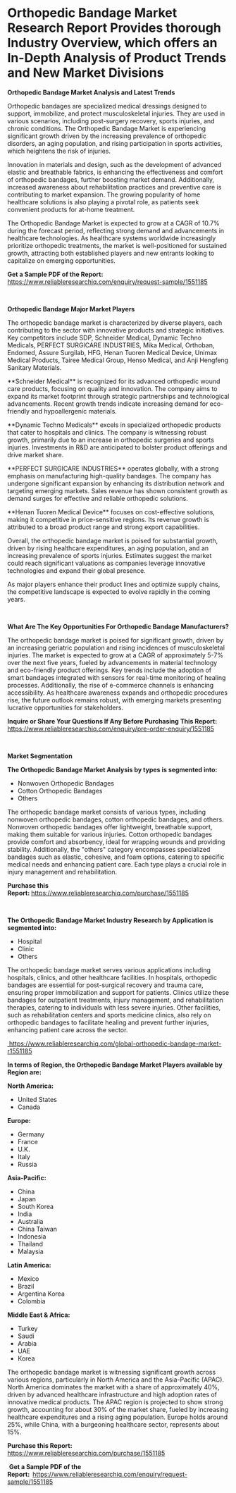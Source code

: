 <p><h1>Orthopedic Bandage Market Research Report Provides thorough Industry Overview, which offers an In-Depth Analysis of Product Trends and New Market Divisions</h1></p><p><strong>Orthopedic Bandage Market Analysis and Latest Trends</strong></p>
<p><p>Orthopedic bandages are specialized medical dressings designed to support, immobilize, and protect musculoskeletal injuries. They are used in various scenarios, including post-surgery recovery, sports injuries, and chronic conditions. The Orthopedic Bandage Market is experiencing significant growth driven by the increasing prevalence of orthopedic disorders, an aging population, and rising participation in sports activities, which heightens the risk of injuries.</p><p>Innovation in materials and design, such as the development of advanced elastic and breathable fabrics, is enhancing the effectiveness and comfort of orthopedic bandages, further boosting market demand. Additionally, increased awareness about rehabilitation practices and preventive care is contributing to market expansion. The growing popularity of home healthcare solutions is also playing a pivotal role, as patients seek convenient products for at-home treatment.</p><p>The Orthopedic Bandage Market is expected to grow at a CAGR of 10.7% during the forecast period, reflecting strong demand and advancements in healthcare technologies. As healthcare systems worldwide increasingly prioritize orthopedic treatments, the market is well-positioned for sustained growth, attracting both established players and new entrants looking to capitalize on emerging opportunities.</p></p>
<p><strong>Get a Sample PDF of the Report:&nbsp;</strong> <a href="https://www.reliableresearchiq.com/enquiry/request-sample/1551185?utm_campaign=3066&utm_medium=2&utm_source=Github&utm_content=ia&utm_term=13042025&utm_id=orthopedic-bandage">https://www.reliableresearchiq.com/enquiry/request-sample/1551185</a></p>
<p>&nbsp;</p>
<p><strong>Orthopedic Bandage Major Market Players</strong></p>
<p><p>The orthopedic bandage market is characterized by diverse players, each contributing to the sector with innovative products and strategic initiatives. Key competitors include SDP, Schneider Medical, Dynamic Techno Medicals, PERFECT SURGICARE INDUSTRIES, Mika Medical, Orthoban, Endomed, Assure Surgilab, HFG, Henan Tuoren Medical Device, Unimax Medical Products, Tairee Medical Group, Henso Medical, and Anji Hengfeng Sanitary Materials.</p><p>**Schneider Medical** is recognized for its advanced orthopedic wound care products, focusing on quality and innovation. The company aims to expand its market footprint through strategic partnerships and technological advancements. Recent growth trends indicate increasing demand for eco-friendly and hypoallergenic materials.</p><p>**Dynamic Techno Medicals** excels in specialized orthopedic products that cater to hospitals and clinics. The company is witnessing robust growth, primarily due to an increase in orthopedic surgeries and sports injuries. Investments in R&D are anticipated to bolster product offerings and drive market share.</p><p>**PERFECT SURGICARE INDUSTRIES** operates globally, with a strong emphasis on manufacturing high-quality bandages. The company has undergone significant expansion by enhancing its distribution network and targeting emerging markets. Sales revenue has shown consistent growth as demand surges for effective and reliable orthopedic solutions.</p><p>**Henan Tuoren Medical Device** focuses on cost-effective solutions, making it competitive in price-sensitive regions. Its revenue growth is attributed to a broad product range and strong export capabilities.</p><p>Overall, the orthopedic bandage market is poised for substantial growth, driven by rising healthcare expenditures, an aging population, and an increasing prevalence of sports injuries. Estimates suggest the market could reach significant valuations as companies leverage innovative technologies and expand their global presence. </p><p>As major players enhance their product lines and optimize supply chains, the competitive landscape is expected to evolve rapidly in the coming years.</p></p>
<p>&nbsp;</p>
<p><strong>What Are The Key Opportunities For Orthopedic Bandage Manufacturers?</strong></p>
<p><p>The orthopedic bandage market is poised for significant growth, driven by an increasing geriatric population and rising incidences of musculoskeletal injuries. The market is expected to grow at a CAGR of approximately 5-7% over the next five years, fueled by advancements in material technology and eco-friendly product offerings. Key trends include the adoption of smart bandages integrated with sensors for real-time monitoring of healing processes. Additionally, the rise of e-commerce channels is enhancing accessibility. As healthcare awareness expands and orthopedic procedures rise, the future outlook remains robust, with emerging markets presenting lucrative opportunities for stakeholders.</p></p>
<p><strong>Inquire or Share Your Questions If Any Before Purchasing This Report:</strong> <a href="https://www.reliableresearchiq.com/enquiry/pre-order-enquiry/1551185?utm_campaign=3066&utm_medium=2&utm_source=Github&utm_content=ia&utm_term=13042025&utm_id=orthopedic-bandage">https://www.reliableresearchiq.com/enquiry/pre-order-enquiry/1551185</a></p>
<p>&nbsp;</p>
<p><strong>Market Segmentation</strong></p>
<p><strong>The Orthopedic Bandage Market Analysis by types is segmented into:</strong></p>
<p><ul><li>Nonwoven Orthopedic Bandages</li><li>Cotton Orthopedic Bandages</li><li>Others</li></ul></p>
<p><p>The orthopedic bandage market consists of various types, including nonwoven orthopedic bandages, cotton orthopedic bandages, and others. Nonwoven orthopedic bandages offer lightweight, breathable support, making them suitable for various injuries. Cotton orthopedic bandages provide comfort and absorbency, ideal for wrapping wounds and providing stability. Additionally, the "others" category encompasses specialized bandages such as elastic, cohesive, and foam options, catering to specific medical needs and enhancing patient care. Each type plays a crucial role in injury management and rehabilitation.</p></p>
<p><strong>Purchase this Report:&nbsp;</strong><a href="https://www.reliableresearchiq.com/purchase/1551185?utm_campaign=3066&utm_medium=2&utm_source=Github&utm_content=ia&utm_term=13042025&utm_id=orthopedic-bandage">https://www.reliableresearchiq.com/purchase/1551185</a></p>
<p>&nbsp;</p>
<p><strong>The Orthopedic Bandage Market Industry Research by Application is segmented into:</strong></p>
<p><ul><li>Hospital</li><li>Clinic</li><li>Others</li></ul></p>
<p><p>The orthopedic bandage market serves various applications including hospitals, clinics, and other healthcare facilities. In hospitals, orthopedic bandages are essential for post-surgical recovery and trauma care, ensuring proper immobilization and support for patients. Clinics utilize these bandages for outpatient treatments, injury management, and rehabilitation therapies, catering to individuals with less severe injuries. Other facilities, such as rehabilitation centers and sports medicine clinics, also rely on orthopedic bandages to facilitate healing and prevent further injuries, enhancing patient care across the sector.</p></p>
<p><a href="https://www.reliableresearchiq.com/global-orthopedic-bandage-market-r1551185?utm_campaign=3066&utm_medium=2&utm_source=Github&utm_content=ia&utm_term=13042025&utm_id=orthopedic-bandage">&nbsp;https://www.reliableresearchiq.com/global-orthopedic-bandage-market-r1551185</a></p>
<p><strong>In terms of Region, the Orthopedic Bandage Market Players available by Region are:</strong></p>
<p>
    <p> <strong> North America: </strong>
        <ul>
            <li>United States</li>
            <li>Canada</li>
        </ul>
        </p> 
    <p> <strong> Europe: </strong>
        <ul>
            <li>Germany</li>
            <li>France</li>
            <li>U.K.</li>
            <li>Italy</li>
            <li>Russia</li>
        </ul>
        </p> 
    <p> <strong> Asia-Pacific: </strong>
        <ul>
            <li>China</li>
            <li>Japan</li>
            <li>South Korea</li>
            <li>India</li>
            <li>Australia</li>
            <li>China Taiwan</li>
            <li>Indonesia</li>
            <li>Thailand</li>
            <li>Malaysia</li>
        </ul>
        </p> 
    <p> <strong> Latin America: </strong>
        <ul>
            <li>Mexico</li>
            <li>Brazil</li>
            <li>Argentina Korea</li>
            <li>Colombia</li>
        </ul>
        </p> 
    <p> <strong> Middle East & Africa: </strong>
        <ul>
            <li>Turkey</li>
            <li>Saudi</li>
            <li>Arabia</li>
            <li>UAE</li>
            <li>Korea</li>
        </ul>
    </p>
    </p>
<p><p>The orthopedic bandage market is witnessing significant growth across various regions, particularly in North America and the Asia-Pacific (APAC). North America dominates the market with a share of approximately 40%, driven by advanced healthcare infrastructure and high adoption rates of innovative medical products. The APAC region is projected to show strong growth, accounting for about 30% of the market share, fueled by increasing healthcare expenditures and a rising aging population. Europe holds around 25%, while China, with a burgeoning healthcare sector, represents about 15%.</p></p>
<p><strong>Purchase this Report: </strong><a href="https://www.reliableresearchiq.com/purchase/1551185?utm_campaign=3066&utm_medium=2&utm_source=Github&utm_content=ia&utm_term=13042025&utm_id=orthopedic-bandage">https://www.reliableresearchiq.com/purchase/1551185</a></p>
<p>&nbsp;<strong>Get a Sample PDF of the Report:&nbsp;&nbsp;</strong><a href="https://www.reliableresearchiq.com/enquiry/request-sample/1551185?utm_campaign=3066&utm_medium=2&utm_source=Github&utm_content=ia&utm_term=13042025&utm_id=orthopedic-bandage">https://www.reliableresearchiq.com/enquiry/request-sample/1551185</a></p>
<p><strong></strong></p>
<p><p></p><p></p><p></p></p>